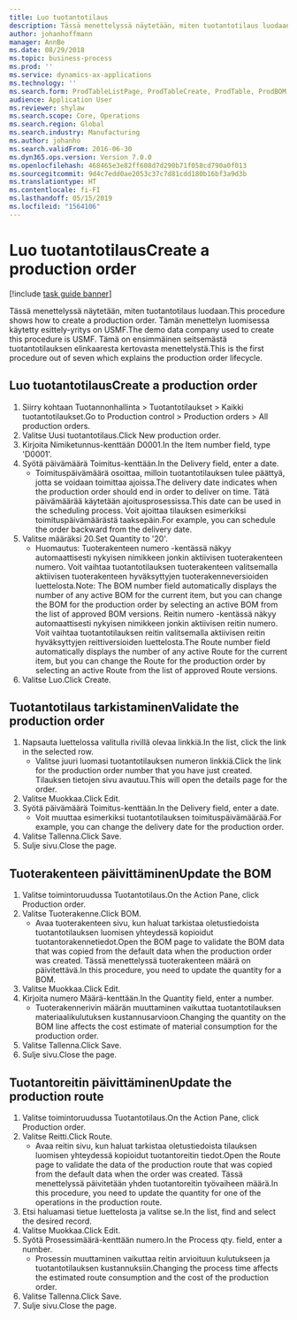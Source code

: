 ```yaml
---
title: Luo tuotantotilaus
description: Tässä menettelyssä näytetään, miten tuotantotilaus luodaan.
author: johanhoffmann
manager: AnnBe
ms.date: 08/29/2018
ms.topic: business-process
ms.prod: ''
ms.service: dynamics-ax-applications
ms.technology: ''
ms.search.form: ProdTableListPage, ProdTableCreate, ProdTable, ProdBOM, ProdRoute
audience: Application User
ms.reviewer: shylaw
ms.search.scope: Core, Operations
ms.search.region: Global
ms.search.industry: Manufacturing
ms.author: johanho
ms.search.validFrom: 2016-06-30
ms.dyn365.ops.version: Version 7.0.0
ms.openlocfilehash: 468465e3e82ff608d7d290b71f058cd790a0f013
ms.sourcegitcommit: 9d4c7edd0ae2053c37c7d81cdd180b16bf3a9d3b
ms.translationtype: HT
ms.contentlocale: fi-FI
ms.lasthandoff: 05/15/2019
ms.locfileid: "1564106"
---
```

# <a name="create-a-production-order"></a><span data-ttu-id="dd0bd-103">Luo tuotantotilaus</span><span class="sxs-lookup"><span data-stu-id="dd0bd-103">Create a production order</span></span>

[!include [task guide banner](../../includes/task-guide-banner.md)]

<span data-ttu-id="dd0bd-104">Tässä menettelyssä näytetään, miten tuotantotilaus luodaan.</span><span class="sxs-lookup"><span data-stu-id="dd0bd-104">This procedure shows how to create a production order.</span></span> <span data-ttu-id="dd0bd-105">Tämän menettelyn luomisessa käytetty esittely-yritys on USMF.</span><span class="sxs-lookup"><span data-stu-id="dd0bd-105">The demo data company used to create this procedure is USMF.</span></span> <span data-ttu-id="dd0bd-106">Tämä on ensimmäinen seitsemästä tuotantotilauksen elinkaaresta kertovasta menettelystä.</span><span class="sxs-lookup"><span data-stu-id="dd0bd-106">This is the first procedure out of seven which explains the production order lifecycle.</span></span>


## <a name="create-a-production-order"></a><span data-ttu-id="dd0bd-107">Luo tuotantotilaus</span><span class="sxs-lookup"><span data-stu-id="dd0bd-107">Create a production order</span></span>
1. <span data-ttu-id="dd0bd-108">Siirry kohtaan Tuotannonhallinta > Tuotantotilaukset > Kaikki tuotantotilaukset.</span><span class="sxs-lookup"><span data-stu-id="dd0bd-108">Go to Production control > Production orders > All production orders.</span></span>
2. <span data-ttu-id="dd0bd-109">Valitse Uusi tuotantotilaus.</span><span class="sxs-lookup"><span data-stu-id="dd0bd-109">Click New production order.</span></span>
3. <span data-ttu-id="dd0bd-110">Kirjoita Nimiketunnus-kenttään D0001.</span><span class="sxs-lookup"><span data-stu-id="dd0bd-110">In the Item number field, type 'D0001'.</span></span>
4. <span data-ttu-id="dd0bd-111">Syötä päivämäärä Toimitus-kenttään.</span><span class="sxs-lookup"><span data-stu-id="dd0bd-111">In the Delivery field, enter a date.</span></span>
    * <span data-ttu-id="dd0bd-112">Toimituspäivämäärä osoittaa, milloin tuotantotilauksen tulee päättyä, jotta se voidaan toimittaa ajoissa.</span><span class="sxs-lookup"><span data-stu-id="dd0bd-112">The delivery date indicates when the production order should end in order to deliver on time.</span></span> <span data-ttu-id="dd0bd-113">Tätä päivämäärää käytetään ajoitusprosessissa.</span><span class="sxs-lookup"><span data-stu-id="dd0bd-113">This date can be used in the scheduling process.</span></span> <span data-ttu-id="dd0bd-114">Voit ajoittaa tilauksen esimerkiksi toimituspäivämäärästä taaksepäin.</span><span class="sxs-lookup"><span data-stu-id="dd0bd-114">For example, you can schedule the order backward from the delivery date.</span></span>  
5. <span data-ttu-id="dd0bd-115">Valitse määräksi 20.</span><span class="sxs-lookup"><span data-stu-id="dd0bd-115">Set Quantity to '20'.</span></span>
    * <span data-ttu-id="dd0bd-116">Huomautus: Tuoterakenteen numero -kentässä näkyy automaattisesti nykyisen nimikkeen jonkin aktiivisen tuoterakenteen numero. Voit vaihtaa tuotantotilauksen tuoterakenteen valitsemalla aktiivisen tuoterakenteen hyväksyttyjen tuoterakenneversioiden luettelosta.</span><span class="sxs-lookup"><span data-stu-id="dd0bd-116">Note: The BOM number field automatically displays the number of any active BOM for the current item, but you can change the BOM for the production order by selecting an active BOM from the list of approved BOM versions.</span></span>    <span data-ttu-id="dd0bd-117">Reitin numero -kentässä näkyy automaattisesti nykyisen nimikkeen jonkin aktiivisen reitin numero. Voit vaihtaa tuotantotilauksen reitin valitsemalla aktiivisen reitin hyväksyttyjen reittiversioiden luettelosta.</span><span class="sxs-lookup"><span data-stu-id="dd0bd-117">The Route number field automatically displays the number of any active Route for the current item, but you can change the Route for the production order by selecting an active Route from the list of approved Route versions.</span></span>  
6. <span data-ttu-id="dd0bd-118">Valitse Luo.</span><span class="sxs-lookup"><span data-stu-id="dd0bd-118">Click Create.</span></span>

## <a name="validate-the-production-order"></a><span data-ttu-id="dd0bd-119">Tuotantotilaus tarkistaminen</span><span class="sxs-lookup"><span data-stu-id="dd0bd-119">Validate the production order</span></span>
1. <span data-ttu-id="dd0bd-120">Napsauta luettelossa valitulla rivillä olevaa linkkiä.</span><span class="sxs-lookup"><span data-stu-id="dd0bd-120">In the list, click the link in the selected row.</span></span>
    * <span data-ttu-id="dd0bd-121">Valitse juuri luomasi tuotantotilauksen numeron linkkiä.</span><span class="sxs-lookup"><span data-stu-id="dd0bd-121">Click the link for the production order number that you have just created.</span></span> <span data-ttu-id="dd0bd-122">Tilauksen tietojen sivu avautuu.</span><span class="sxs-lookup"><span data-stu-id="dd0bd-122">This will open the details page for the order.</span></span>  
2. <span data-ttu-id="dd0bd-123">Valitse Muokkaa.</span><span class="sxs-lookup"><span data-stu-id="dd0bd-123">Click Edit.</span></span>
3. <span data-ttu-id="dd0bd-124">Syötä päivämäärä Toimitus-kenttään.</span><span class="sxs-lookup"><span data-stu-id="dd0bd-124">In the Delivery field, enter a date.</span></span>
    * <span data-ttu-id="dd0bd-125">Voit muuttaa esimerkiksi tuotantotilauksen toimituspäivämäärää.</span><span class="sxs-lookup"><span data-stu-id="dd0bd-125">For example, you can change the delivery date for the production order.</span></span>  
4. <span data-ttu-id="dd0bd-126">Valitse Tallenna.</span><span class="sxs-lookup"><span data-stu-id="dd0bd-126">Click Save.</span></span>
5. <span data-ttu-id="dd0bd-127">Sulje sivu.</span><span class="sxs-lookup"><span data-stu-id="dd0bd-127">Close the page.</span></span>

## <a name="update-the-bom"></a><span data-ttu-id="dd0bd-128">Tuoterakenteen päivittäminen</span><span class="sxs-lookup"><span data-stu-id="dd0bd-128">Update the BOM</span></span>
1. <span data-ttu-id="dd0bd-129">Valitse toimintoruudussa Tuotantotilaus.</span><span class="sxs-lookup"><span data-stu-id="dd0bd-129">On the Action Pane, click Production order.</span></span>
2. <span data-ttu-id="dd0bd-130">Valitse Tuoterakenne.</span><span class="sxs-lookup"><span data-stu-id="dd0bd-130">Click BOM.</span></span>
    * <span data-ttu-id="dd0bd-131">Avaa tuoterakenteen sivu, kun haluat tarkistaa oletustiedoista tuotantotilauksen luomisen yhteydessä kopioidut tuotantorakennetiedot.</span><span class="sxs-lookup"><span data-stu-id="dd0bd-131">Open the BOM page to validate the BOM data that was copied from the default data when the production order was created.</span></span> <span data-ttu-id="dd0bd-132">Tässä menettelyssä tuoterakenteen määrä on päivitettävä.</span><span class="sxs-lookup"><span data-stu-id="dd0bd-132">In this procedure, you need to update the quantity for a BOM.</span></span>  
3. <span data-ttu-id="dd0bd-133">Valitse Muokkaa.</span><span class="sxs-lookup"><span data-stu-id="dd0bd-133">Click Edit.</span></span>
4. <span data-ttu-id="dd0bd-134">Kirjoita numero Määrä-kenttään.</span><span class="sxs-lookup"><span data-stu-id="dd0bd-134">In the Quantity field, enter a number.</span></span>
    * <span data-ttu-id="dd0bd-135">Tuoterakennerivin määrän muuttaminen vaikuttaa tuotantotilauksen materiaalikulutuksen kustannusarvioon.</span><span class="sxs-lookup"><span data-stu-id="dd0bd-135">Changing the quantity on the BOM line affects the cost estimate of material consumption for the production order.</span></span>  
5. <span data-ttu-id="dd0bd-136">Valitse Tallenna.</span><span class="sxs-lookup"><span data-stu-id="dd0bd-136">Click Save.</span></span>
6. <span data-ttu-id="dd0bd-137">Sulje sivu.</span><span class="sxs-lookup"><span data-stu-id="dd0bd-137">Close the page.</span></span>

## <a name="update-the-production-route"></a><span data-ttu-id="dd0bd-138">Tuotantoreitin päivittäminen</span><span class="sxs-lookup"><span data-stu-id="dd0bd-138">Update the production route</span></span>
1. <span data-ttu-id="dd0bd-139">Valitse toimintoruudussa Tuotantotilaus.</span><span class="sxs-lookup"><span data-stu-id="dd0bd-139">On the Action Pane, click Production order.</span></span>
2. <span data-ttu-id="dd0bd-140">Valitse Reitti.</span><span class="sxs-lookup"><span data-stu-id="dd0bd-140">Click Route.</span></span>
    * <span data-ttu-id="dd0bd-141">Avaa reitin sivu, kun haluat tarkistaa oletustiedoista tilauksen luomisen yhteydessä kopioidut tuotantoreitin tiedot.</span><span class="sxs-lookup"><span data-stu-id="dd0bd-141">Open the Route page to validate the data of the production route that was copied from the default data when the order was created.</span></span> <span data-ttu-id="dd0bd-142">Tässä menettelyssä päivitetään yhden tuotantoreitin työvaiheen määrä.</span><span class="sxs-lookup"><span data-stu-id="dd0bd-142">In this procedure, you need to update the quantity for one of the operations in the production route.</span></span>  
3. <span data-ttu-id="dd0bd-143">Etsi haluamasi tietue luettelosta ja valitse se.</span><span class="sxs-lookup"><span data-stu-id="dd0bd-143">In the list, find and select the desired record.</span></span>
4. <span data-ttu-id="dd0bd-144">Valitse Muokkaa.</span><span class="sxs-lookup"><span data-stu-id="dd0bd-144">Click Edit.</span></span>
5. <span data-ttu-id="dd0bd-145">Syötä Prosessimäärä-kenttään numero.</span><span class="sxs-lookup"><span data-stu-id="dd0bd-145">In the Process qty. field, enter a number.</span></span>
    * <span data-ttu-id="dd0bd-146">Prosessin muuttaminen vaikuttaa reitin arvioituun kulutukseen ja tuotantotilauksen kustannuksiin.</span><span class="sxs-lookup"><span data-stu-id="dd0bd-146">Changing the process time affects the estimated route consumption and the cost of the production order.</span></span>  
6. <span data-ttu-id="dd0bd-147">Valitse Tallenna.</span><span class="sxs-lookup"><span data-stu-id="dd0bd-147">Click Save.</span></span>
7. <span data-ttu-id="dd0bd-148">Sulje sivu.</span><span class="sxs-lookup"><span data-stu-id="dd0bd-148">Close the page.</span></span>

